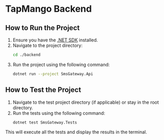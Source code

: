 # TapMango Backend

## How to Run the Project

1. Ensure you have the [.NET SDK](https://dotnet.microsoft.com/download) installed.
2. Navigate to the project directory:
    ```bash
    cd ./backend
    ```
3. Run the project using the following command:
    ```bash
    dotnet run --project SmsGateway.Api
    ```

## How to Test the Project

1. Navigate to the test project directory (if applicable) or stay in the root directory.
2. Run the tests using the following command:
    ```bash
    dotnet test SmsGateway.Tests
    ```

This will execute all the tests and display the results in the terminal.